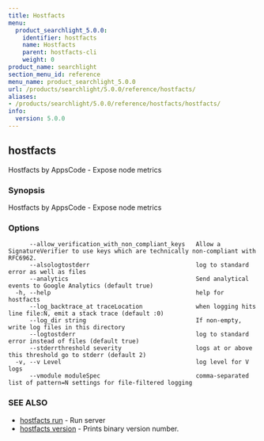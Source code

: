 ```yaml
---
title: Hostfacts
menu:
  product_searchlight_5.0.0:
    identifier: hostfacts
    name: Hostfacts
    parent: hostfacts-cli
    weight: 0
product_name: searchlight
section_menu_id: reference
menu_name: product_searchlight_5.0.0
url: /products/searchlight/5.0.0/reference/hostfacts/
aliases:
- /products/searchlight/5.0.0/reference/hostfacts/hostfacts/
info:
  version: 5.0.0
---
```


## hostfacts

Hostfacts by AppsCode - Expose node metrics

### Synopsis

Hostfacts by AppsCode - Expose node metrics

### Options

```
      --allow_verification_with_non_compliant_keys   Allow a SignatureVerifier to use keys which are technically non-compliant with RFC6962.
      --alsologtostderr                              log to standard error as well as files
      --analytics                                    Send analytical events to Google Analytics (default true)
  -h, --help                                         help for hostfacts
      --log_backtrace_at traceLocation               when logging hits line file:N, emit a stack trace (default :0)
      --log_dir string                               If non-empty, write log files in this directory
      --logtostderr                                  log to standard error instead of files (default true)
      --stderrthreshold severity                     logs at or above this threshold go to stderr (default 2)
  -v, --v Level                                      log level for V logs
      --vmodule moduleSpec                           comma-separated list of pattern=N settings for file-filtered logging
```

### SEE ALSO

* [hostfacts run](/products/searchlight/5.0.0/reference/hostfacts/hostfacts_run)	 - Run server
* [hostfacts version](/products/searchlight/5.0.0/reference/hostfacts/hostfacts_version)	 - Prints binary version number.


